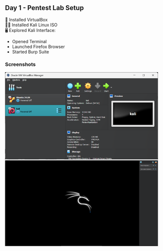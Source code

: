 ## Day 1 - Pentest Lab Setup

🔧 Installed VirtualBox  
🐱‍💻 Installed Kali Linux ISO  
🖥️ Explored Kali Interface:  
- Opened Terminal  
- Launched Firefox Browser  
- Started Burp Suite

### Screenshots
![VM SetUp](SetUp.png)
![Kali Desktop](Desktop.png)
